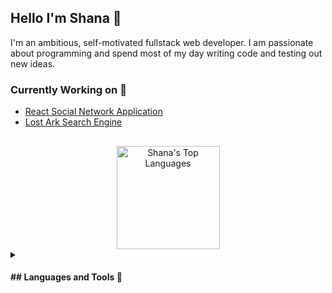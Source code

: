 ## **Hello I'm Shana 👋**

I'm an ambitious, self-motivated fullstack web developer. I am passionate about programming and spend most of my day writing code and testing out new ideas.

### Currently Working on 🔭

- [React Social Network Application](https://github.com/soooooyoung/react-social-app)
- [Lost Ark Search Engine](https://github.com/soooooyoung/lostavatar)

##

<div align="center">
  <a href="https://github.com/soooooyoung/github-readme-stats"><img height="165em" alt="Shana's Top Languages" src="https://github-readme-stats.vercel.app/api/top-langs/?username=soooooyoung&langs_count=8&count_private=true&layout=compact&theme=react&hide_border=true&bg_color=0D1117"/>
	</a>
</div>

<details>
    <summary><h4>## Languages and Tools 📝</h4></summary>

### Languages

![JavaScript](https://img.shields.io/badge/JavaScript-F7DF1E?style=flat-square&logo=javascript&logoColor=black)
![TypeScript](https://img.shields.io/badge/Typescript-2f74c0?style=flat-square&logo=typescript&logoColor=white)
![Java](https://img.shields.io/badge/java-%23ED8B00.svg?style=flat-square&logo=java&logoColor=white)
![C++](https://img.shields.io/badge/c++-%2300599C.svg?style=flat-square&logo=c%2B%2B&logoColor=white)
![C#](https://img.shields.io/badge/c%23-%23239120.svg?style=flat-square&logo=c-sharp&logoColor=white)

### Front-End Development

![HTML5](https://img.shields.io/badge/HTML5-E34F26?style=flat-square&logo=html5&logoColor=white)
![CSS3](https://img.shields.io/badge/CSS3-1572B6?style=flat-square&logo=css3&logoColor=white)
![SASS](https://img.shields.io/badge/Sass-CC6699?style=flat-square&logo=sass&logoColor=white)
![StyledComponents](https://img.shields.io/badge/Styled%20Components-d06ebe?style=flat-square&logo=styled-components&logoColor=white)
![ReactJS](https://img.shields.io/badge/React-20232A?style=flat-square&logo=react&logoColor=61DAFB)
![React Query](https://img.shields.io/badge/-React%20Query-FF4154?style=flat-square&logo=react%20query&logoColor=white)
![Redux](https://img.shields.io/badge/Redux-593D88?style=flat-square&logo=redux&logoColor=white)
![React Router](https://img.shields.io/badge/React_Router-CA4245?style=flat-square&logo=react-router&logoColor=white)

### Back-End Development

![NodeJS](https://img.shields.io/badge/Node.js-43853D?style=flat-square&logo=node.js&logoColor=white)
![ExpressJS](https://img.shields.io/badge/express.js-%23404d59.svg?style=flat-square&logo=express&logoColor=%2361DAFB)
![MongoDB](https://img.shields.io/badge/MongoDB-4EA94B?style=flat-square&logo=mongodb&logoColor=white)
![MySQL](https://img.shields.io/badge/mysql-00758F.svg?style=flat-square&logo=mysql&logoColor=white)

### Cross Platform Development

![React Native](https://img.shields.io/badge/react_native-%2320232a.svg?style=flat-square&logo=react&logoColor=%2361DAFB)

### Other

![Google Cloud](https://img.shields.io/badge/GoogleCloud-%234285F4.svg?style=flat-square&logo=google-cloud&logoColor=white)
![AWS](https://img.shields.io/badge/AWS-%23FF9900.svg?style=flat-square&logo=amazon-aws&logoColor=white)
![Oracle](https://img.shields.io/badge/Oracle-F80000?style=flat-square&logo=oracle&logoColor=white)
![Docker](https://img.shields.io/badge/docker-%230db7ed.svg?style=flat-square&logo=docker&logoColor=white)

    </details>
